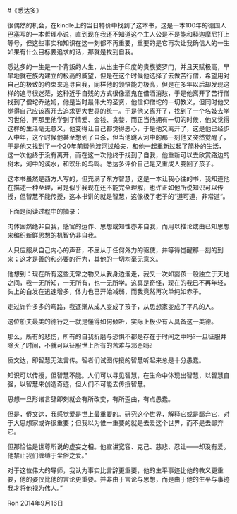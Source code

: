 #《悉达多》

很偶然的机会，在kindle上的当日特价中找到了这本书，这是一本100年的德国人巴塞写的一本哲理小说，直到现在我还不知道这个主人公是不是能和释迦摩尼打上等号，但这些事实和知识在这一刻都不再重要，重要的是它再次让我确信人的一生如果有什么目标要追求的话，那就是找到自我。

悉达多的一生是一个背叛的人生，从出生于印度的贵族婆罗门，并且天赋极高，早早地就在族内建立的极高的威望，但是在这个时候他选择了去做苦行僧，希望用对自己的极致的约束来追寻自我，同样他的领悟能力极高，但是在多年以后却发现这样的追寻很迷茫，这种近乎自残的方式很像酒鬼在借酒消愁，于是他离开了苦行僧找到了僧坨乔达姆，他是当时最伟大的圣贤，他信仰僧坨的一切教义，但同时他又觉得自己应该离开去追求更大世界的统一。于是他又离开了，找到了一个名妓去学习世俗，再那里他学到了情爱、金钱、贪婪，而正当他拥有一切的时候，他又觉得这样的生活毫无意义，他变得让自己都觉得恶心，于是他又离开了，这是他已经步入中年，这个时候他甚至想到了自杀，但当他跳入河中的那一刻他又突然觉醒了，于是他又找到了一个20年前帮他渡河过船夫，和他一起重新过起了简朴的生活，这一次他终于没有离开，而在这一次他终于找到了自我，他重新可以去欣赏路边的树木，河中的溪水，和欢乐的鸟鸣。悉达多评价自己是又重成人变回了孩子。

这本书虽然是西方人写的，但充满了东方智慧，这是一本让我心往的书，我知道他在描述一种至理，可是似乎我现在还不能完全理解，也许正如他所说知识可以传授，但智慧不能传授，这本书讲的就是智慧，这像极了老子的“道可道，非常道“。

下面是阅读过程中的摘录：

肉体固然绝非自我，感官的运作、思想或知性亦非自我，而用以推论或由已知思想来编织新鲜思想的机智仍非自我。

人只应服从自己内心的声音，不屈从于任何外力的驱使，并等待觉醒那一刻的到来；这才是善的和必要的行为，其他的一切均毫无意义。

他想到：现在所有这些无常之物又从我身边溜走，我又一次如婴孩一般独立于天地之间，我一无所知，一无所有，也一无所学。这真是奇怪，现在的我已不再年轻，头上的白发在迅速增多，体力也已开始减弱，而我竟然再次单纯如赤子。

走过许许多多的弯路，我逐渐从成人变成了孩子，从思想家变成了平凡的人。

这位船夫最美的德行之一就是懂得如何倾听，实际上极少有人具备这一美德。

那么，所有的悲伤，所有的自我折磨与恐惧不都是存在于时间之中吗?一旦征服并除灭了时间，不就可以征服世上所有的苦难与邪恶吗?

侨文达，即智慧无法言传。智者们试图传授的智慧听起来总是十分愚蠢。

知识可以传授，但智慧不能。人们可以寻见智慧，在生命中体现出智慧，以智慧自强，以智慧来创造奇迹，但人们不可能去传授智慧。

思想一旦形诸言辞即刻就会有所改变，有所歪曲，有点愚蠢。

但是，侨文达，我感觉爱是世上最重要的。研究这个世界，解释它或是鄙弃它，对于大思想家或许很重要；但我以为惟一重要的就是去爱这个世界，而不是去鄙弃它。

但那恰恰是世尊所说的虚妄之相。他宣讲宽容、克己、慈悲、忍让——却没有爱。他禁止我们缠缚于尘俗之爱。”

对于这位伟大的导师，我认为事实比言辞更重要，他的生平事迹比他的教义更重要，他的姿仪比他的言论更重要。并非由于言论与思想，而是由于他的生平与事迹我才将他视为伟人。”

Ron
2014年9月16日

